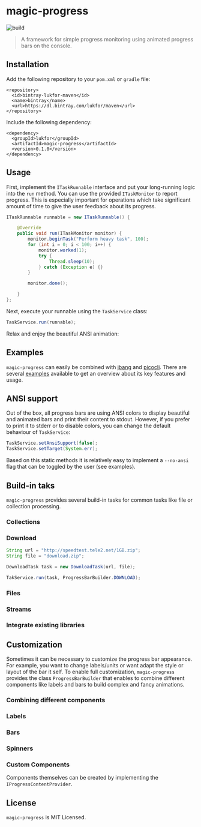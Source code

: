 # magic-progress

![build](https://github.com/lukfor/magic-progress/workflows/build/badge.svg)

> A framework for simple progress monitoring using animated progress bars on the console.

## Installation


Add the following repository to your `pom.xml` or `gradle` file:

```
<repository>
  <id>bintray-lukfor-maven</id>
  <name>bintray</name>
  <url>https://dl.bintray.com/lukfor/maven</url>
</repository>
```

Include the following dependency:

```
<dependency>
  <groupId>lukfor</groupId>
  <artifactId>magic-progress</artifactId>
  <version>0.1.0</version>
</dependency>
```

## Usage

First, implement the `ITaskRunnable` interface and put your long-running logic into the `run` method. You can use the provided `ITaskMonitor` to report progress. This is especially important for operations which take significant amount of time to give the user feedback about its progress.

```java
ITaskRunnable runnable = new ITaskRunnable() {

	@Override
	public void run(ITaskMonitor monitor) {
		monitor.beginTask("Perform heavy task", 100);
		for (int i = 0; i < 100; i++) {
			monitor.worked(1);
			try {
				Thread.sleep(10);
			} catch (Exception e) {}
		}

		monitor.done();

	}
};
```

Next, execute your runnable using the `TaskService` class:

```java
TaskService.run(runnable);
```

Relax and enjoy the beautiful ANSI animation:


## Examples

`magic-progress` can easily be combined with [jbang](https://jbang.dev/) and [picocli](https://picocli.info/). There are several [examples](https://github.com/lukfor/magic-progress/tree/master/examples) available to get an overview about its key features and usage.

## ANSI support

Out of the box, all progress bars are using ANSI colors to display beautiful and animated bars and print their content to stdout. However, if you prefer to print it to stderr or to disable colors, you can change the default behaviour of `TaskService`:

```java
TaskService.setAnsiSupport(false);
TaskService.setTarget(System.err);
```

Based on this static methods it is relatively easy to implement a `--no-ansi` flag that can be toggled by the user (see examples).

## Build-in taks

`magic-progress` provides several build-in tasks for common tasks like file or collection processing.

### Collections

### Download

```java
String url = "http://speedtest.tele2.net/1GB.zip";
String file = "download.zip";

DownloadTask task = new DownloadTask(url, file);

TakService.run(task, ProgressBarBuilder.DOWNLOAD);
```

### Files

### Streams

### Integrate existing libraries



## Customization

Sometimes it can be necessary to customize the progress bar appearance. For example, you want to change labels/units or want adapt the style or layout of the bar it self. To enable full customization, `magic-progress` provides the class `ProgressBarBuilder` that enables to combine different components like labels and bars to build complex and fancy animations.

### Combining different components

### Labels

### Bars

### Spinners

### Custom Components

Components themselves can be created by implementing the `IProgressContentProvider`.

## License

`magic-progress` is MIT Licensed.
